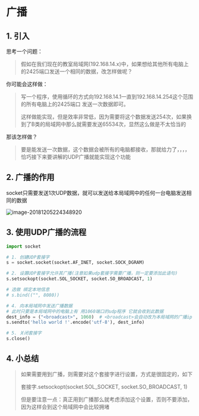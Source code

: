 # 广播

## 1. 引入

思考一个问题：

> 假如在我们现在的教室局域网(192.168.14.x)中，如果想给其他所有电脑上的2425端口发送一个相同的数据，改怎样做呢？

你可能会这样做：

> 写一个程序，使用循环的方式向192.168.14.1一直到192.168.14.254这个范围的所有电脑上的2425端口 发送一次数据即可。
>
> 这样做能实现，但是效率非常低，因为需要将这个数据发送254次，如果换到了B类的局域网中那么就需要发送65534次，显然这么做是不太恰当的

那该怎样做？

> 要是能发送一次数据，这个数据会被所有的电脑都接收，那就给力了，，，，恰巧接下来要讲解的UDP广播就能实现这个功能

## 2. 广播的作用

socket只需要发送1次UDP数据，就可以发送给本局域网中的任何一台电脑发送相同的数据

![image-20181205224348920](https://cdn.itprojects.cn/iotimg/1thlj.png)

## 3. 使用UDP广播的流程

```python
import socket

# 1. 创建UDP套接字
s = socket.socket(socket.AF_INET, socket.SOCK_DGRAM)

# 2. 设置UDP套接字允许其广播(注意如果udp套接字需要广播，则一定要添加此语句)
s.setsockopt(socket.SOL_SOCKET, socket.SO_BROADCAST, 1)

# 选做 绑定本地信息
# s.bind(("", 8080))

# 4. 向本局域网中发送广播数据
# 此时只要是本局域网中的电脑上有 用1060端口的udp程序 它就会收到此数据
dest_info = ("<broadcast>", 1060)  # <broadcast>会自动改为本局域网的广播ip
s.sendto('hello world !'.encode('utf-8'), dest_info)

# 5. 关闭套接字
s.close()
```

## 4. 小总结

> 如果需要用到广播，则需要对这个套接字进行设置，方式是很固定的，如下
>
> 套接字.setsockopt(socket.SOL_SOCKET, socket.SO_BROADCAST, 1)
>
> 但是要注意一点：真正用到广播那么就考虑添加这个设置，否则不要添加，因为这样会到这个局域网中会比较拥堵